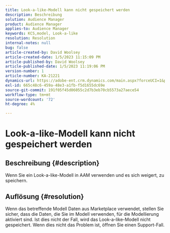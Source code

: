 ```yaml
---
title: Look-a-like-Modell kann nicht gespeichert werden
description: Beschreibung
solution: Audience Manager
product: Audience Manager
applies-to: Audience Manager
keywords: KCS,model, Look-a-like
resolution: Resolution
internal-notes: null
bug: false
article-created-by: David Woolsey
article-created-date: 1/5/2023 11:15:09 PM
article-published-by: David Woolsey
article-published-date: 1/5/2023 11:19:06 PM
version-number: 1
article-number: KA-21221
dynamics-url: https://adobe-ent.crm.dynamics.com/main.aspx?forceUCI=1&pagetype=entityrecord&etn=knowledgearticle&id=702287c6-4e8d-ed11-81ac-6045bd006e5a
exl-id: 665c48c6-459a-48e3-a1fb-f5d1655dc69e
source-git-commit: 191f05f45d06055c2d7b3eb70cb5573a27aece54
workflow-type: tm+mt
source-wordcount: '72'
ht-degree: 4%

---
```


# Look-a-like-Modell kann nicht gespeichert werden

## Beschreibung {#description}

Wenn Sie ein Look-a-like-Modell in AAM verwenden und es sich weigert, zu speichern.

## Auflösung {#resolution}


Wenn das betreffende Modell Daten aus Marketplace verwendet, stellen Sie sicher, dass die Daten, die Sie im Modell verwenden, für die Modellierung aktiviert sind. Ist dies nicht der Fall, wird das Look-a-like-Modell nicht gespeichert. Wenn dies nicht das Problem ist, öffnen Sie einen Support-Fall.
